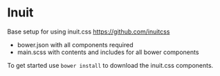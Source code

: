 # Inuit

Base setup for using inuit.css https://github.com/inuitcss

* bower.json with all components required
* main.scss with contents and includes for all bower components

To get started use `bower install` to download the inuit.css components.